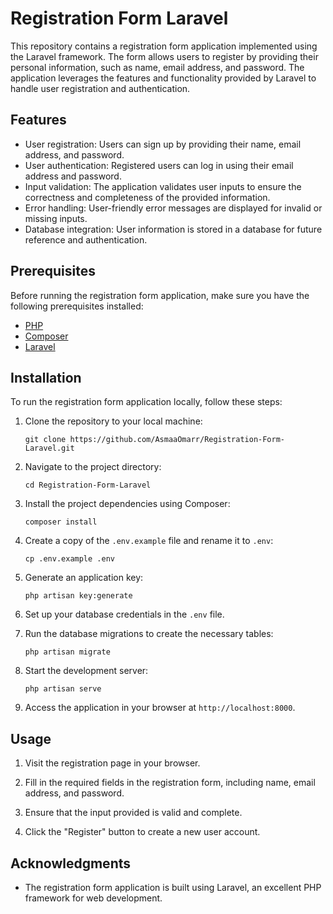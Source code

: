 # Registration Form Laravel

This repository contains a registration form application implemented using the Laravel framework. The form allows users to register by providing their personal information, such as name, email address, and password. The application leverages the features and functionality provided by Laravel to handle user registration and authentication.

## Features

- User registration: Users can sign up by providing their name, email address, and password.
- User authentication: Registered users can log in using their email address and password.
- Input validation: The application validates user inputs to ensure the correctness and completeness of the provided information.
- Error handling: User-friendly error messages are displayed for invalid or missing inputs.
- Database integration: User information is stored in a database for future reference and authentication.

## Prerequisites

Before running the registration form application, make sure you have the following prerequisites installed:

- [PHP](https://www.php.net/manual/en/install.php)
- [Composer](https://getcomposer.org/download/)
- [Laravel](https://laravel.com/docs/8.x/installation)

## Installation

To run the registration form application locally, follow these steps:

1. Clone the repository to your local machine:
   ```
   git clone https://github.com/AsmaaOmarr/Registration-Form-Laravel.git
   ```

2. Navigate to the project directory:
   ```
   cd Registration-Form-Laravel
   ```

3. Install the project dependencies using Composer:
   ```
   composer install
   ```

4. Create a copy of the `.env.example` file and rename it to `.env`:
   ```
   cp .env.example .env
   ```

5. Generate an application key:
   ```
   php artisan key:generate
   ```

6. Set up your database credentials in the `.env` file.

7. Run the database migrations to create the necessary tables:
   ```
   php artisan migrate
   ```

8. Start the development server:
   ```
   php artisan serve
   ```

9. Access the application in your browser at `http://localhost:8000`.

## Usage

1. Visit the registration page in your browser.

2. Fill in the required fields in the registration form, including name, email address, and password.

3. Ensure that the input provided is valid and complete.

4. Click the "Register" button to create a new user account.

## Acknowledgments

- The registration form application is built using Laravel, an excellent PHP framework for web development.
